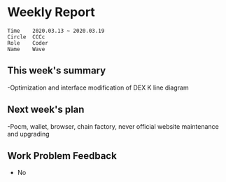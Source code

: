 # Weekly Report 
```
Time	2020.03.13 ~ 2020.03.19
Circle	CCCc
Role	Coder
Name	Wave
```
## This week's summary
-Optimization and interface modification of DEX K line diagram

## Next week's plan

-Pocm, wallet, browser, chain factory, never official website maintenance and upgrading

## Work Problem Feedback
- No

